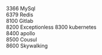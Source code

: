 3366	MySql		
6379	Redis        
8100	Gitlab       
8200	Exceptionless
8300	kubernetes   
8400	apollo       
8500	Cousul       
8600	Skywalking   